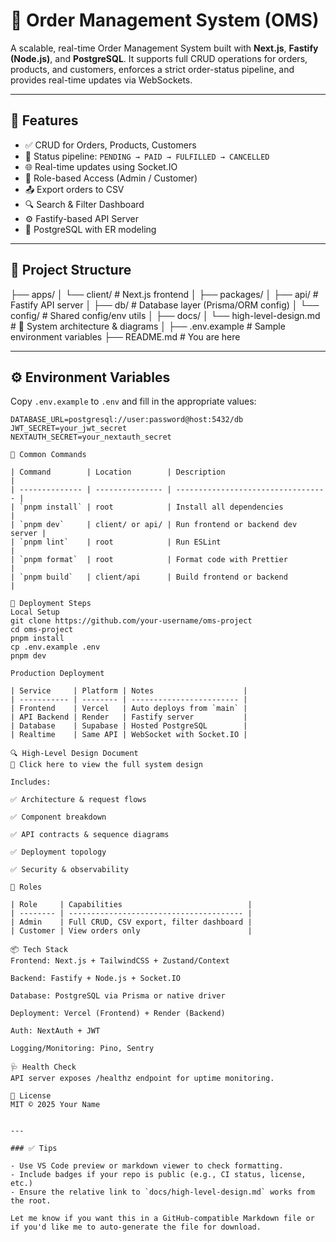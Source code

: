 # 🛒 Order Management System (OMS)

A scalable, real-time Order Management System built with **Next.js**, **Fastify (Node.js)**, and **PostgreSQL**. It supports full CRUD operations for orders, products, and customers, enforces a strict order-status pipeline, and provides real-time updates via WebSockets.

---

## 🚀 Features

- ✅ CRUD for Orders, Products, Customers
- 🔁 Status pipeline: `PENDING → PAID → FULFILLED → CANCELLED`
- 🌐 Real-time updates using Socket.IO
- 🔐 Role-based Access (Admin / Customer)
- 📤 Export orders to CSV
- 🔍 Search & Filter Dashboard
- ⚙️ Fastify-based API Server
- 🎯 PostgreSQL with ER modeling

---

## 📁 Project Structure

├── apps/
│ └── client/ # Next.js frontend
│
├── packages/
│ ├── api/ # Fastify API server
│ ├── db/ # Database layer (Prisma/ORM config)
│ └── config/ # Shared config/env utils
│
├── docs/
│ └── high-level-design.md # 📄 System architecture & diagrams
│
├── .env.example # Sample environment variables
├── README.md # You are here


---

## ⚙️ Environment Variables

Copy `.env.example` to `.env` and fill in the appropriate values:

```env
DATABASE_URL=postgresql://user:password@host:5432/db
JWT_SECRET=your_jwt_secret
NEXTAUTH_SECRET=your_nextauth_secret

🧪 Common Commands

| Command        | Location        | Description                        |
| -------------- | --------------- | ---------------------------------- |
| `pnpm install` | root            | Install all dependencies           |
| `pnpm dev`     | client/ or api/ | Run frontend or backend dev server |
| `pnpm lint`    | root            | Run ESLint                         |
| `pnpm format`  | root            | Format code with Prettier          |
| `pnpm build`   | client/api      | Build frontend or backend          |

📡 Deployment Steps
Local Setup
git clone https://github.com/your-username/oms-project
cd oms-project
pnpm install
cp .env.example .env
pnpm dev

Production Deployment

| Service     | Platform | Notes                    |
| ----------- | -------- | ------------------------ |
| Frontend    | Vercel   | Auto deploys from `main` |
| API Backend | Render   | Fastify server           |
| Database    | Supabase | Hosted PostgreSQL        |
| Realtime    | Same API | WebSocket with Socket.IO |

🔍 High-Level Design Document
📄 Click here to view the full system design

Includes:

✅ Architecture & request flows

✅ Component breakdown

✅ API contracts & sequence diagrams

✅ Deployment topology

✅ Security & observability

👥 Roles

| Role     | Capabilities                            |
| -------- | --------------------------------------- |
| Admin    | Full CRUD, CSV export, filter dashboard |
| Customer | View orders only                        |

📦 Tech Stack
Frontend: Next.js + TailwindCSS + Zustand/Context

Backend: Fastify + Node.js + Socket.IO

Database: PostgreSQL via Prisma or native driver

Deployment: Vercel (Frontend) + Render (Backend)

Auth: NextAuth + JWT

Logging/Monitoring: Pino, Sentry

🩺 Health Check
API server exposes /healthz endpoint for uptime monitoring.

📝 License
MIT © 2025 Your Name


---

### ✅ Tips

- Use VS Code preview or markdown viewer to check formatting.
- Include badges if your repo is public (e.g., CI status, license, etc.)
- Ensure the relative link to `docs/high-level-design.md` works from the root.

Let me know if you want this in a GitHub-compatible Markdown file or if you'd like me to auto-generate the file for download.

